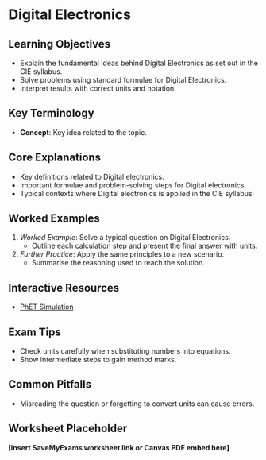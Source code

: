 # Digital Electronics

## Learning Objectives
- Explain the fundamental ideas behind Digital Electronics as set out in the CIE syllabus.
- Solve problems using standard formulae for Digital Electronics.
- Interpret results with correct units and notation.

## Key Terminology
- **Concept**: Key idea related to the topic.

## Core Explanations
- Key definitions related to Digital electronics.
- Important formulae and problem-solving steps for Digital electronics.
- Typical contexts where Digital electronics is applied in the CIE syllabus.

## Worked Examples
1. *Worked Example*: Solve a typical question on Digital Electronics.
   - Outline each calculation step and present the final answer with units.
2. *Further Practice*: Apply the same principles to a new scenario.
   - Summarise the reasoning used to reach the solution.

## Interactive Resources
- [PhET Simulation](https://phet.colorado.edu/)

## Exam Tips
- Check units carefully when substituting numbers into equations.
- Show intermediate steps to gain method marks.

## Common Pitfalls
- Misreading the question or forgetting to convert units can cause errors.

## Worksheet Placeholder
**[Insert SaveMyExams worksheet link or Canvas PDF embed here]**
